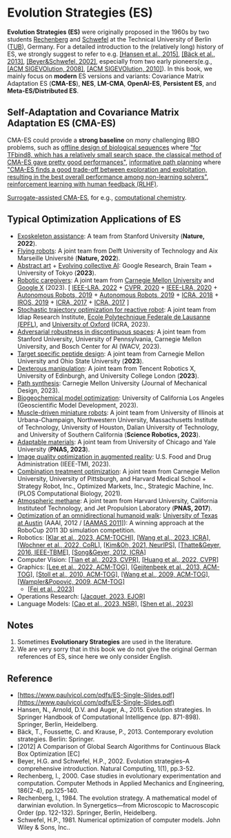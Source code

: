 # Evolution Strategies (ES)

**Evolution Strategies (ES)** were originally proposed in the 1960s by two students [Rechenberg](https://web.archive.org/web/20180425010001/http://www.bionik.tu-berlin.de/institut/xstart.htm) and [Schwefel](https://ls11-www.cs.tu-dortmund.de/people/schwefel/) at the Technical University of Berlin ([TUB](https://www.tu.berlin/en/)), Germany. For a detailed introduction to the (relatively long) history of ES, we strongly suggest to refer to e.g. [[Hansen et al., 2015]](), [[Bäck et al., 2013]](https://link.springer.com/book/10.1007/978-3-642-40137-4), [[Beyer&Schwefel, 2002]](https://link.springer.com/article/10.1023/A:1015059928466), especially from two early pioneers(e.g., [[ACM SIGEVOlution, 2008]](https://dl.acm.org/doi/abs/10.1145/1621943.1621944), [[ACM SIGEVOlution, 2010]](https://dl.acm.org/doi/abs/10.1145/1810132.1810133)). In this book, we mainly focus on **modern** ES versions and variants: Covariance Matrix Adaptation ES (**CMA-ES**), **NES**, **LM-CMA**, **OpenAI-ES**, **Persistent ES**, and **Meta-ES/Distributed ES**.

## Self-Adaptation and Covariance Matrix Adaptation ES (CMA-ES)

CMA-ES could provide a **strong baseline** on *many* challenging BBO problems, such as [offline design of biological sequences](https://arxiv.org/pdf/2306.03111.pdf) where ["for TFbind8, which has a relatively small search space, the classical method of CMA-ES gave pretty good performances"](https://arxiv.org/pdf/2306.03111.pdf), [informative path planning](https://proceedings.mlr.press/v205/cao23b/cao23b.pdf) where ["CMA-ES finds a good trade-off between exploration and exploitation, resulting in the best overall performance among non-learning solvers"](https://proceedings.mlr.press/v205/cao23b/cao23b.pdf), [reinforcement learning with human feedback (RLHF)](https://arxiv.org/pdf/2303.03751.pdf).

[Surrogate-assisted CMA-ES](), for e.g., [computational chemistry](https://pubs.acs.org/doi/full/10.1021/acs.jcim.2c01231).

## Typical Optimization Applications of ES

* [Exoskeleton assistance](https://www.nature.com/articles/s41586-022-05191-1): A team from Stanford University (**Nature, 2022**).
* [Flying robots](https://www.nature.com/articles/s41586-022-05182-2): A joint team from Delft University of Technology and Aix Marseille Université (**Nature, 2022**).
* [Abstract art](https://arxiv.org/pdf/2304.12932.pdf) + [Evolving collective AI](https://direct.mit.edu/isal/proceedings/isal/35/112/116826): Google Research, Brain Team + University of Tokyo (**2023**).
* [Robotic caregivers](https://arxiv.org/pdf/2304.04822.pdf): A joint team from [Carnegie Mellon University](https://rchi-lab.github.io/robust-body-exposure/) and [Google X](https://github.com/RCHI-Lab/robust-body-exposure) (2023). [ [IEEE-LRA, 2022](https://ieeexplore.ieee.org/abstract/document/9681203) + [CVPR, 2020](https://openaccess.thecvf.com/content_CVPR_2020/papers/Clever_Bodies_at_Rest_3D_Human_Pose_and_Shape_Estimation_From_CVPR_2020_paper.pdf) + [IEEE-LRA, 2020](https://ieeexplore.ieee.org/abstract/document/8988245) + [Autonomous Robots, 2019](https://link.springer.com/article/10.1007/s10514-019-09865-0) + [Autonomous Robots, 2019](https://link.springer.com/article/10.1007/s10514-019-09847-2) + [ICRA, 2018](https://ieeexplore.ieee.org/abstract/document/8460656) + [IROS, 2019](https://ieeexplore.ieee.org/abstract/document/8968053) + [ICRA, 2017](https://ieeexplore.ieee.org/abstract/document/7989718) + [ICRA, 2017](https://ieeexplore.ieee.org/abstract/document/7989716) ]
* [Stochastic trajectory optimization for reactive robot](https://ieeexplore.ieee.org/document/10160214): A joint team from Idiap Research Institute, [Ecole Polytechnique Federale de Lausanne (EPFL)](https://github.com/JuJankowski/vp-sto), and [University of Oxford](https://sites.google.com/oxfordrobotics.institute/vp-sto) (ICRA, 2023).
* [Adversarial robustness in discontinuous spaces](https://openaccess.thecvf.com/content/WACV2023/papers/Venkatesh_Adversarial_Robustness_in_Discontinuous_Spaces_via_Alternating_Sampling__Descent_WACV_2023_paper.pdf): A joint team from Stanford University, University of Pennsylvania, Carnegie Mellon University, and Bosch Center for AI (WACV, 2023).
* [Target specific peptide design](https://arxiv.org/pdf/2302.01435.pdf): A joint team from Carnegie Mellon University and Ohio State University (**2023**).
* [Dexterous manipulation](https://arxiv.org/pdf/2304.05141.pdf): A joint team from Tencent Robotics X, University of Edinburgh, and University College London (**2023**).
* [Path synthesis](https://asmedigitalcollection.asme.org/mechanicaldesign/article/145/7/073303/1160180/GCP-HOLO-Generating-High-Order-Linkage-Graphs-for): Carnegie Mellon University (Journal of Mechanical Design, 2023).
* [Biogeochemical model optimization](https://gmd.copernicus.org/articles/16/3581/2023/gmd-16-3581-2023.html): University of California Los Angeles (Geoscientific Model Development, 2023).
* [Muscle-driven miniature robots](https://www.science.org/doi/full/10.1126/scirobotics.add1053): A joint team from University of Illinois at Urbana-Champaign, Northwestern University, Massachusetts Institute of Technology, University of Houston, Dalian University of Technology, and University of Southern California (**Science Robotics, 2023**). 
* [Adaptable materials](https://www.pnas.org/doi/abs/10.1073/pnas.2219558120): A joint team from University of Chicago and Yale University (**PNAS, 2023**).
* [Image quality optimization in augmented reality](https://ieeexplore.ieee.org/abstract/document/10115525):  U.S. Food and Drug Administration (IEEE-TMI, 2023).
* [Combination treatment optimization](https://journals.plos.org/ploscompbiol/article?id=10.1371/journal.pcbi.1009689): A joint team from Carnegie Mellon University, University of Pittsburgh, and Harvard Medical School + Strategy Robot, Inc., Optimized Markets, Inc., Strategic Machine, Inc. (PLOS Computational Biology, 2021).
* [Atmospheric methane](https://www.pnas.org/doi/10.1073/pnas.1616020114): A joint team from Harvard University, California Instituteof Technology, and Jet Propulsion Laboratory (**PNAS, 2017**).
* [Optimization of an omnidirectional humanoid walk](https://ojs.aaai.org/index.php/AAAI/article/view/8317): [University of Texas at Austin](https://www.cs.utexas.edu/~AustinVilla/sim/3dsimulation/) (AAAI, 2012 / [[AAMAS 2011]](https://ifaamas.org/Proceedings/aamas2011/papers/A6_B69.pdf)): A winning approach at the RoboCup 2011 3D simulation competition.
* Robotics: [[Klar et al., 2023, ACM-TOCHI]](https://dl.acm.org/doi/full/10.1145/3577016), [[Wang et al., 2023, ICRA]](https://ieeexplore.ieee.org/abstract/document/10160303), [[Wochner et al., 2022, CoRL]](https://proceedings.mlr.press/v205/wochner23a/wochner23a.pdf), [[Kim&Oh, 2021, NeurIPS]](https://proceedings.neurips.cc/paper/2021/file/92dfa194391a59dc65b88b704599dbd6-Paper.pdf), [[Thatte&Geyer, 2016, IEEE-TBME]](https://ieeexplore.ieee.org/abstract/document/7222383), [[Song&Geyer, 2012, ICRA]](https://ieeexplore.ieee.org/abstract/document/6225307)
* Computer Vision: [[Tian et al., 2023, CVPR]](https://openaccess.thecvf.com/content/CVPR2023/papers/Tian_Multi-Object_Manipulation_via_Object-Centric_Neural_Scattering_Functions_CVPR_2023_paper.pdf), [[Huang et al., 2022, CVPR]](https://openaccess.thecvf.com/content/CVPR2022/papers/Huang_Neural_MoCon_Neural_Motion_Control_for_Physically_Plausible_Human_Motion_CVPR_2022_paper.pdf)
* Graphics: [[Lee et al., 2022, ACM-TOG]](https://dl.acm.org/doi/abs/10.1145/3550454.3555489), [[Geijtenbeek et al., 2013, ACM-TOG]](https://dl.acm.org/doi/abs/10.1145/2508363.2508399), [[Stoll et al., 2010, ACM-TOG]](https://dl.acm.org/doi/abs/10.1145/1882261.1866161), [[Wang et al., 2009, ACM-TOG]](https://dl.acm.org/doi/abs/10.1145/1661412.1618514), [[Wampler&Popović, 2009, ACM-TOG]](https://dl.acm.org/doi/abs/10.1145/1531326.1531366)
  * [[Fei et al., 2023]](https://arxiv.org/pdf/2304.05818.pdf)
* Operations Research: [[Jacquet, 2023, EJOR]](https://www.sciencedirect.com/science/article/pii/S0377221723003508)
* Language Models: [[Cao et al., 2023, NSR]](https://academic.oup.com/nsr/article/10/6/nwad124/7152626), [[Shen et al., 2023]](https://arxiv.org/pdf/2305.00593.pdf) 

## Notes

1. Sometimes **Evolutionary Strategies** are used in the literature.
2. We are very sorry that in this book we do not give the original German references of ES, since here we only consider English.

## Reference

* [https://www.paulvicol.com/pdfs/ES-Single-Slides.pdf](https://www.paulvicol.com/pdfs/ES-Single-Slides.pdf)
* Hansen, N., Arnold, D.V. and Auger, A., 2015. Evolution strategies. In Springer Handbook of Computational Intelligence (pp. 871-898). Springer, Berlin, Heidelberg.
* Bäck, T., Foussette, C. and Krause, P., 2013. Contemporary evolution strategies. Berlin: Springer.
* [2012] A Comparison of Global Search Algorithms for Continuous Black Box Optimization [EC]
* Beyer, H.G. and Schwefel, H.P., 2002. Evolution strategies–A comprehensive introduction. Natural Computing, 1(1), pp.3-52.
* Rechenberg, I., 2000. Case studies in evolutionary experimentation and computation. Computer Methods in Applied Mechanics and Engineering, 186(2-4), pp.125-140.
* Rechenberg, I., 1984. The evolution strategy. A mathematical model of darwinian evolution. In Synergetics—from Microscopic to Macroscopic Order (pp. 122-132). Springer, Berlin, Heidelberg.
* Schwefel, H.P., 1981. Numerical optimization of computer models. John Wiley & Sons, Inc..
